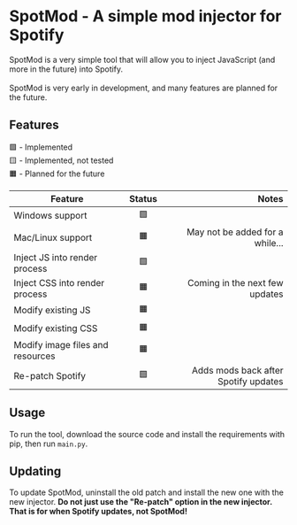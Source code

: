 # SpotMod - A simple mod injector for Spotify
SpotMod is a very simple tool that will allow you to inject JavaScript (and more in the future) into Spotify.<br><br>
SpotMod is very early in development, and many features are planned for the future.

## Features
🟩 - Implemented<br>
🟨 - Implemented, not tested<br>
🟧 - Planned for the future

Feature|Status|Notes
-|:-:|-:
Windows support | 🟩 
Mac/Linux support | 🟧 | May not be added for a while...
Inject JS into render process | 🟩
Inject CSS into render process | 🟧 | Coming in the next few updates
Modify existing JS | 🟧
Modify existing CSS | 🟧
Modify image files and resources | 🟧
Re-patch Spotify | 🟩 | Adds mods back after Spotify updates

## Usage
To run the tool, download the source code and install the requirements with pip, then run `main.py`.

## Updating
To update SpotMod, uninstall the old patch and install the new one with the new injector.
__Do not just use the "Re-patch" option in the new injector. That is for when Spotify updates, not SpotMod!__